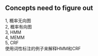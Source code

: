 ## Concepts need to figure out
1, 概率无向图  
2, 概率有向图  
3, HMM  
4, MEMM  
5, CRF  
使用词性标注的例子来解释HMM和CRF
